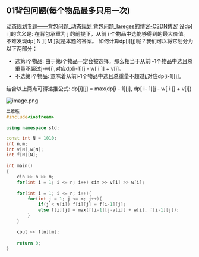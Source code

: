 ## 01背包问题(每个物品最多只用一次)
[动态规划专题——背包问题_动态规划 背包问题_Iareges的博客-CSDN博客](https://blog.csdn.net/raelum/article/details/128996521)
设dp\[ i ]的含义是: 在背包承重为 j 的前提下，从前 i 个物品中选能够得到的最大价值。不难发现dp[ N ]\[ M ]就是本题的答案。
如何计算dp\[i]\[j]呢？我们可以将它划分为以下两部分：
- 选第i个物品: 由于第i个物品一定会被选择，那么相当于从前i-1个物品中选且总重量不超过j-w\[i],对应dp\[i-1]\[j - w\[ i ]] + v\[i]。
- 不选第i个物品: 意味着从前i-1个物品中选且总重量不超过j,对应dp\[i-1]\[j]。

结合以上两点可得递推公式:
dp\[i]\[j] = max(dp\[i - 1]\[j], dp\[ i- 1]\[j - w\[ i ]] + v\[i]) 

![image.png](https://gitee.com/XXXTENTWXD/pic/raw/master/images/20230825000115.png)

```c++
二维版
#include<iostream>

using namespace std;

const int N = 1010;
int n,m;
int v[N],w[N];
int f[N][N];

int main()
{
    cin >> n >> m;
    for(int i = 1; i <= n; i++) cin >> v[i] >> w[i];
    
    for(int i = 1; i <= n; i++){
        for(int j = 1; j <= m; j++){
            if(j < v[i]) f[i][j] = f[i-1][j];
            else f[i][j] = max(f[i-1][j-v[i]] + w[i], f[i-1][j]);
        }
    }
    
    cout << f[n][m];
    
    return 0;
}

```